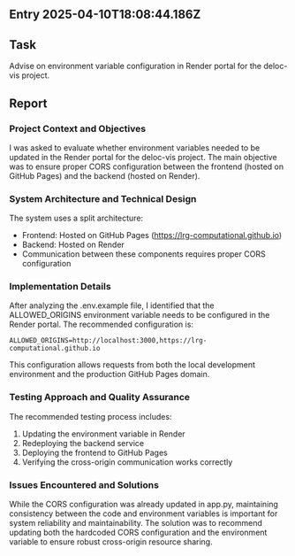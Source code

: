 ## Entry 2025-04-10T18:08:44.186Z

## Task 
Advise on environment variable configuration in Render portal for the deloc-vis project.

## Report

### Project Context and Objectives
I was asked to evaluate whether environment variables needed to be updated in the Render portal for the deloc-vis project. The main objective was to ensure proper CORS configuration between the frontend (hosted on GitHub Pages) and the backend (hosted on Render).

### System Architecture and Technical Design
The system uses a split architecture:
- Frontend: Hosted on GitHub Pages (https://lrg-computational.github.io)
- Backend: Hosted on Render
- Communication between these components requires proper CORS configuration

### Implementation Details
After analyzing the .env.example file, I identified that the ALLOWED_ORIGINS environment variable needs to be configured in the Render portal. The recommended configuration is:
```
ALLOWED_ORIGINS=http://localhost:3000,https://lrg-computational.github.io
```
This configuration allows requests from both the local development environment and the production GitHub Pages domain.

### Testing Approach and Quality Assurance
The recommended testing process includes:
1. Updating the environment variable in Render
2. Redeploying the backend service
3. Deploying the frontend to GitHub Pages
4. Verifying the cross-origin communication works correctly

### Issues Encountered and Solutions
While the CORS configuration was already updated in app.py, maintaining consistency between the code and environment variables is important for system reliability and maintainability. The solution was to recommend updating both the hardcoded CORS configuration and the environment variable to ensure robust cross-origin resource sharing.
